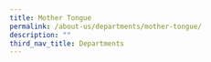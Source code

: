 ```yaml
---
title: Mother Tongue
permalink: /about-us/departments/mother-tongue/
description: ""
third_nav_title: Departments
---
```

